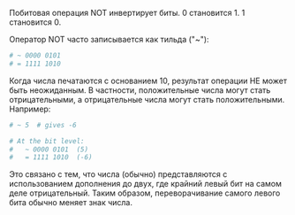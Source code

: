 Побитовая операция NOT инвертирует биты. 0 становится 1. 1 становится 0.

Оператор NOT часто записывается как тильда ("~"):

```python
# ~ 0000 0101
# = 1111 1010
```

Когда числа печатаются с основанием 10, результат операции НЕ может быть неожиданным. 
В частности, положительные числа могут стать отрицательными, а отрицательные числа могут стать положительными. 
Например:

```python
# ~ 5  # gives -6

# At the bit level:
#   ~ 0000 0101  (5)
#   = 1111 1010  (-6)
```

Это связано с тем, что числа (обычно) представляются с использованием дополнения до двух, 
где крайний левый бит на самом деле отрицательный. Таким образом, 
переворачивание самого левого бита обычно меняет знак числа.
